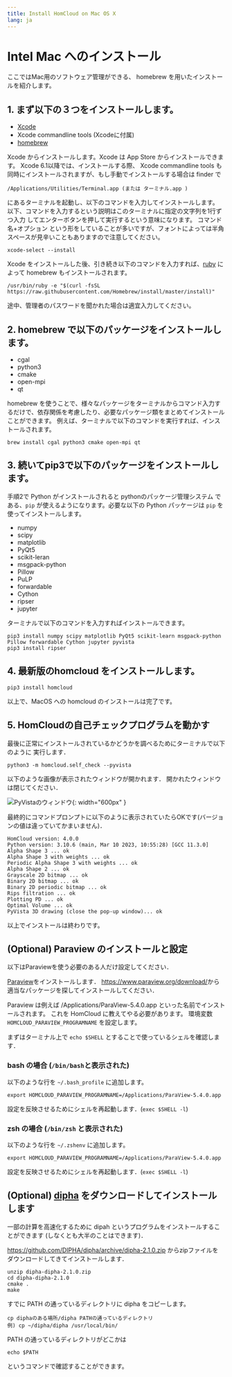 ```yaml
---
title: Install HomCloud on Mac OS X
lang: ja
---
```


# Intel Mac へのインストール

ここではMac用のソフトウェア管理ができる、 homebrew を用いたインストールを紹介します。

## 1. まず以下の３つをインストールします。
   
 * [Xcode](https://developer.apple.com/jp/xcode/)
 * Xcode commandline tools (Xcodeに付属)
 * [homebrew](https://github.com/Homebrew)
  
Xcode からインストールします。Xcode は App Store からインストールできます。
Xcode 6.1以降では、インストールする際、 Xcode commandline tools も
同時にインストールされますが、もし手動でインストールする場合は finder で

    /Applications/Utilities/Terminal.app (または ターミナル.app )

にあるターミナルを起動し、以下のコマンドを入力してインストールします。
以下、コマンドを入力するという説明はこのターミナルに指定の文字列を1行ずつ入力
してエンターボタンを押して実行するという意味になります。
コマンド名+オプション という形をしていることが多いですが、フォントによっては半角スペースが見辛いこともありますので注意してください。
   
    xcode-select --install

Xcode をインストールした後、引き続き以下のコマンドを入力すれば、[ruby](https://www.ruby-lang.org/ja/) によって homebrew もインストールされます。

    /usr/bin/ruby -e "$(curl -fsSL https://raw.githubusercontent.com/Homebrew/install/master/install)"

途中、管理者のパスワードを聞かれた場合は適宜入力してください。

## 2. homebrew で以下のパッケージをインストールします。
   
* cgal
* python3
* cmake
* open-mpi
* qt

homebrew を使うことで、様々なパッケージをターミナルからコマンド入力するだけで、依存関係を考慮したり、必要なパッケージ類をまとめてインストールことができます。
例えば、ターミナルで以下のコマンドを実行すれば、インストールされます。

    brew install cgal python3 cmake open-mpi qt

## 3. 続いてpip3で以下のパッケージをインストールします。

手順2で Python がインストールされると pythonのパッケージ管理システム
である、`pip` が使えるようになります。必要な以下の Python パッケージは
`pip` を使ってインストールします。

* numpy
* scipy
* matplotlib
* PyQt5
* scikit-leran
* msgpack-python
* Pillow
* PuLP
* forwardable
* Cython
* ripser
* jupyter

ターミナルで以下のコマンドを入力すればインストールできます。

    pip3 install numpy scipy matplotlib PyQt5 scikit-learn msgpack-python Pillow forwardable Cython jupyter pyvista
    pip3 install ripser

## 4. 最新版のhomcloud をインストールします。

    pip3 install homcloud

以上で、MacOS への homcloud のインストールは完了です。


## 5. HomCloudの自己チェックプログラムを動かす

最後に正常にインストールされているかどうかを調べるためにターミナルで以下のように
実行します．

    python3 -m homcloud.self_check --pyvista

以下のような画像が表示されたウィンドウが開かれます．
開かれたウィンドウは閉じてください．

![PyVistaのウィンドウ](/images/screenshot-selfcheck-pyvista.png){: width="600px" }

最終的にコマンドプロンプトに以下のように表示されていたらOKです(バージョンの値は違っていてかまいません)．

    HomCloud version: 4.0.0
    Python version: 3.10.6 (main, Mar 10 2023, 10:55:28) [GCC 11.3.0]
    Alpha Shape 3 ... ok
    Alpha Shape 3 with weights ... ok
    Periodic Alpha Shape 3 with weights ... ok
    Alpha Shape 2 ... ok
    Grayscale 2D bitmap ... ok
    Binary 2D bitmap ... ok
    Binary 2D periodic bitmap ... ok
    Rips filtration ... ok
    Plotting PD ... ok
    Optimal Volume ... ok
    PyVista 3D drawing (close the pop-up window)... ok


以上でインストールは終わりです。


## (Optional) Paraview のインストールと設定

以下はParaviewを使う必要のある人だけ設定してください．


[Paraview](https://www.paraview.org/)をインストールします．
<https://www.paraview.org/download/>から適当なパッケージを探してインストールしてください．

Paraview は例えば /Applications/ParaView-5.4.0.app といった名前でインストールされます。
これを HomCloud に教えてやる必要があります。
環境変数 `HOMCLOUD_PARAVIEW_PROGRAMNAME` を設定します。

まずはターミナル上で `echo $SHELL` とすることで使っているシェルを確認します．

### bash の場合 (`/bin/bash`と表示された)
以下のような行を `~/.bash_profile` に追加します。

    export HOMCLOUD_PARAVIEW_PROGRAMNAME=/Applications/ParaView-5.4.0.app

設定を反映させるためにシェルを再起動します．(`exec $SHELL -l`)

### zsh の場合 (`/bin/zsh` と表示された)
以下のような行を `~/.zshenv` に追加します。

    export HOMCLOUD_PARAVIEW_PROGRAMNAME=/Applications/ParaView-5.4.0.app

設定を反映させるためにシェルを再起動します．(`exec $SHELL -l`)

## (Optional) [dipha](http://github.com/dipha) をダウンロードしてインストールします

一部の計算を高速化するために dipah というプログラムをインストールすることができます
(しなくとも大半のことはできます)．

<https://github.com/DIPHA/dipha/archive/dipha-2.1.0.zip> からzipファイルを
ダウンロードしてきてインストールします．

    unzip dipha-dipha-2.1.0.zip
    cd dipha-dipha-2.1.0
    cmake . 
    make

すでに PATH の通っているディレクトリに dipha をコピーします。

    cp diphaのある場所/dipha PATHの通っているディレクトリ
    例) cp ~/dipha/dipha /usr/local/bin/

PATH の通っているディレクトリがどこかは

    echo $PATH

というコマンドで確認することができます。


